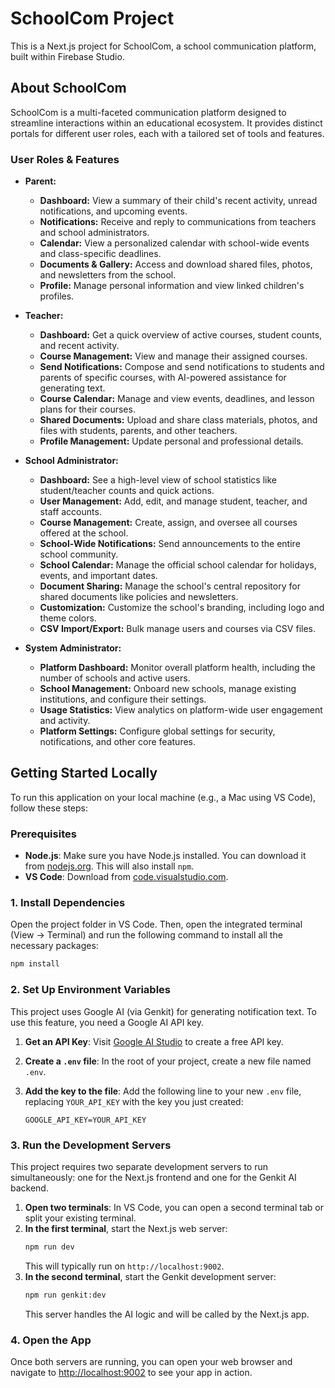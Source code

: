 # SchoolCom Project

This is a Next.js project for SchoolCom, a school communication platform, built within Firebase Studio.

## About SchoolCom

SchoolCom is a multi-faceted communication platform designed to streamline interactions within an educational ecosystem. It provides distinct portals for different user roles, each with a tailored set of tools and features.

### User Roles & Features

*   **Parent:**
    *   **Dashboard:** View a summary of their child's recent activity, unread notifications, and upcoming events.
    *   **Notifications:** Receive and reply to communications from teachers and school administrators.
    *   **Calendar:** View a personalized calendar with school-wide events and class-specific deadlines.
    *   **Documents & Gallery:** Access and download shared files, photos, and newsletters from the school.
    *   **Profile:** Manage personal information and view linked children's profiles.

*   **Teacher:**
    *   **Dashboard:** Get a quick overview of active courses, student counts, and recent activity.
    *   **Course Management:** View and manage their assigned courses.
    *   **Send Notifications:** Compose and send notifications to students and parents of specific courses, with AI-powered assistance for generating text.
    *   **Course Calendar:** Manage and view events, deadlines, and lesson plans for their courses.
    *   **Shared Documents:** Upload and share class materials, photos, and files with students, parents, and other teachers.
    *   **Profile Management:** Update personal and professional details.

*   **School Administrator:**
    *   **Dashboard:** See a high-level view of school statistics like student/teacher counts and quick actions.
    *   **User Management:** Add, edit, and manage student, teacher, and staff accounts.
    *   **Course Management:** Create, assign, and oversee all courses offered at the school.
    *   **School-Wide Notifications:** Send announcements to the entire school community.
    *   **School Calendar:** Manage the official school calendar for holidays, events, and important dates.
    *   **Document Sharing:** Manage the school's central repository for shared documents like policies and newsletters.
    *   **Customization:** Customize the school's branding, including logo and theme colors.
    *   **CSV Import/Export:** Bulk manage users and courses via CSV files.

*   **System Administrator:**
    *   **Platform Dashboard:** Monitor overall platform health, including the number of schools and active users.
    *   **School Management:** Onboard new schools, manage existing institutions, and configure their settings.
    *   **Usage Statistics:** View analytics on platform-wide user engagement and activity.
    *   **Platform Settings:** Configure global settings for security, notifications, and other core features.

## Getting Started Locally

To run this application on your local machine (e.g., a Mac using VS Code), follow these steps:

### Prerequisites

- **Node.js**: Make sure you have Node.js installed. You can download it from [nodejs.org](https://nodejs.org/). This will also install `npm`.
- **VS Code**: Download from [code.visualstudio.com](https://code.visualstudio.com/).

### 1. Install Dependencies

Open the project folder in VS Code. Then, open the integrated terminal (View -> Terminal) and run the following command to install all the necessary packages:

```bash
npm install
```

### 2. Set Up Environment Variables

This project uses Google AI (via Genkit) for generating notification text. To use this feature, you need a Google AI API key.

1.  **Get an API Key**: Visit [Google AI Studio](https://aistudio.google.com/app/apikey) to create a free API key.
2.  **Create a `.env` file**: In the root of your project, create a new file named `.env`.
3.  **Add the key to the file**: Add the following line to your new `.env` file, replacing `YOUR_API_KEY` with the key you just created:

    ```
    GOOGLE_API_KEY=YOUR_API_KEY
    ```

### 3. Run the Development Servers

This project requires two separate development servers to run simultaneously: one for the Next.js frontend and one for the Genkit AI backend.

1.  **Open two terminals**: In VS Code, you can open a second terminal tab or split your existing terminal.
2.  **In the first terminal**, start the Next.js web server:
    ```bash
    npm run dev
    ```
    This will typically run on `http://localhost:9002`.
3.  **In the second terminal**, start the Genkit development server:
    ```bash
    npm run genkit:dev
    ```
    This server handles the AI logic and will be called by the Next.js app.

### 4. Open the App

Once both servers are running, you can open your web browser and navigate to [http://localhost:9002](http://localhost:9002) to see your app in action.

